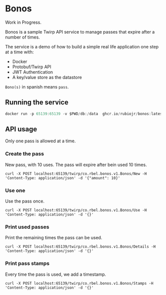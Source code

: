 # Bonos

Work in Progress.

Bonos is a sample Twirp API service to manage passes that expire after a number of times.

The service is a demo of how to build a simple real life application one step at a time with:

* Docker
* Protobuf/Twirp API
* JWT Authentication
* A key/value store as the datastore

`Bono(s)` in spanish means `pass`.

## Running the service

```Go
docker run -p 65139:65139 -v $PWD/db:/data  ghcr.io/rubiojr/bonos:latest
```

## API usage

Only one pass is allowed at a time.

### Create the pass

New pass, with 10 uses. The pass will expire after bein used 10 times.

```
curl -X POST localhost:65139/twirp/co.rbel.bonos.v1.Bonos/New -H 'Content-Type: application/json' -d '{"amount": 10}'
```

### Use one

Use the pass once.

```
curl -X POST localhost:65139/twirp/co.rbel.bonos.v1.Bonos/Use -H 'Content-Type: application/json' -d '{}'
```

### Print used passes

Print the remaining times the pass can be used.

```
curl -X POST localhost:65139/twirp/co.rbel.bonos.v1.Bonos/Details -H 'Content-Type: application/json' -d '{}'
```

### Print pass stamps

Every time the pass is used, we add a timestamp.

```
curl -X POST localhost:65139/twirp/co.rbel.bonos.v1.Bonos/Stamps -H 'Content-Type: application/json' -d '{}'
```

